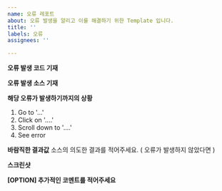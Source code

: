 ```yaml
---
name: 오류 레포트
about: 오류 발생을 알리고 이를 해결하기 위한 Template 입니다.
title: ''
labels: 오류
assignees: ''

---
```


**오류 발생 코드 기재**
> 

**오류 발생 소스 기재**


**해당 오류가 발생하기까지의 상황**
1. Go to '...'
2. Click on '....'
3. Scroll down to '....'
4. See error

**바람직한 결과값**
소스의 의도한 결과를 적어주세요. ( 오류가 발생하지 않았다면 )

**스크린샷**


**[OPTION] 추가적인 코멘트를 적어주세요**
